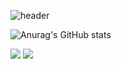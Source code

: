 ![header](https://capsule-render.vercel.app/api?type=Slice&color=auto&height=300&section=header&text=Hi%20MingiHub&fontSize=90)

![Anurag's GitHub stats](https://github-readme-stats.vercel.app/api?username=jungmg&count_private=true)

<a href="https://www.facebook.com/profile.php?id=100005521683482" target="_blank"><img src="https://img.shields.io/badge/FACEBOOK-1877F2?style=flat-square&logo=[Facebook]&logoColor=white"/></a> 
<a href="https://www.instagram.com/m.ingi/" target="_blank"><img src="https://img.shields.io/badge/instargram-E4405F?style=flat-square&logo=Instagram&logoColor=white"/></a>
